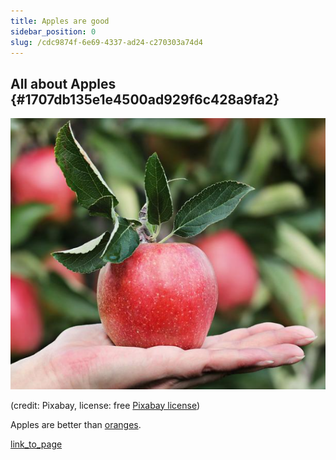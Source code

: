 ```yaml
---
title: Apples are good
sidebar_position: 0
slug: /cdc9874f-6e69-4337-ad24-c270303a74d4
---
```




## All about Apples {#1707db135e1e4500ad929f6c428a9fa2}


![](/notion_imgs/1911112500.png)


(credit: Pixabay, license: free [Pixabay license](https://pixabay.com/service/license/))


Apples are better than [oranges](/oranges).


[link_to_page](6da98241-d73c-487d-8d29-f76823f003a9)

